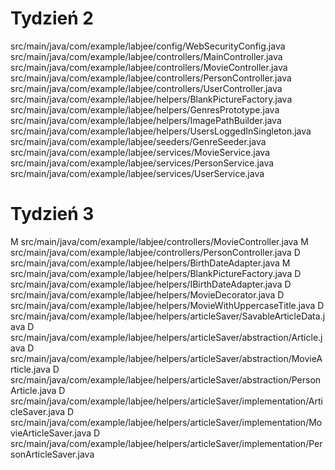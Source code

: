 # Tydzień 2


src/main/java/com/example/labjee/config/WebSecurityConfig.java
src/main/java/com/example/labjee/controllers/MainController.java
src/main/java/com/example/labjee/controllers/MovieController.java
src/main/java/com/example/labjee/controllers/PersonController.java
src/main/java/com/example/labjee/controllers/UserController.java
src/main/java/com/example/labjee/helpers/BlankPictureFactory.java
src/main/java/com/example/labjee/helpers/GenresPrototype.java
src/main/java/com/example/labjee/helpers/ImagePathBuilder.java
src/main/java/com/example/labjee/helpers/UsersLoggedInSingleton.java
src/main/java/com/example/labjee/seeders/GenreSeeder.java
src/main/java/com/example/labjee/services/MovieService.java
src/main/java/com/example/labjee/services/PersonService.java
src/main/java/com/example/labjee/services/UserService.java


# Tydzień 3


M       src/main/java/com/example/labjee/controllers/MovieController.java
M       src/main/java/com/example/labjee/controllers/PersonController.java
D       src/main/java/com/example/labjee/helpers/BirthDateAdapter.java
M       src/main/java/com/example/labjee/helpers/BlankPictureFactory.java
D       src/main/java/com/example/labjee/helpers/IBirthDateAdapter.java
D       src/main/java/com/example/labjee/helpers/MovieDecorator.java
D       src/main/java/com/example/labjee/helpers/MovieWithUppercaseTitle.java
D       src/main/java/com/example/labjee/helpers/articleSaver/SavableArticleData.java
D       src/main/java/com/example/labjee/helpers/articleSaver/abstraction/Article.java
D       src/main/java/com/example/labjee/helpers/articleSaver/abstraction/MovieArticle.java
D       src/main/java/com/example/labjee/helpers/articleSaver/abstraction/PersonArticle.java
D       src/main/java/com/example/labjee/helpers/articleSaver/implementation/ArticleSaver.java
D       src/main/java/com/example/labjee/helpers/articleSaver/implementation/MovieArticleSaver.java
D       src/main/java/com/example/labjee/helpers/articleSaver/implementation/PersonArticleSaver.java

